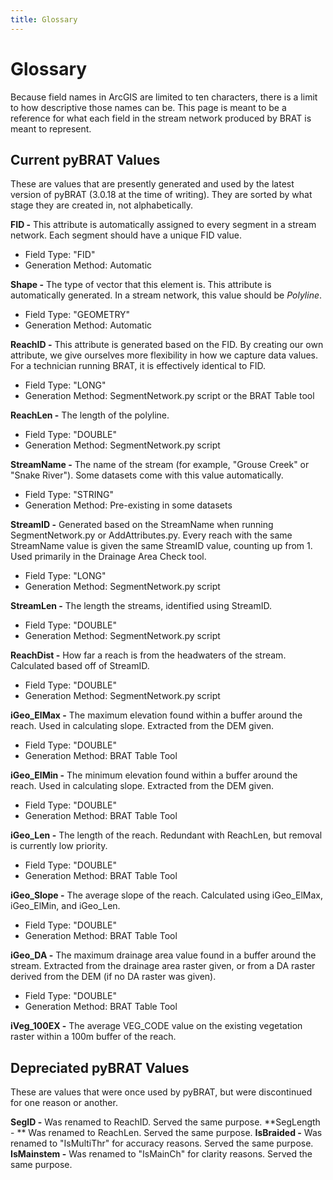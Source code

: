 ```yaml
---
title: Glossary
---
```

# Glossary

Because field names in ArcGIS are limited to ten characters, there is a limit to how descriptive those names can be. This page is meant to be a reference for what each field in the stream network produced by BRAT is meant to represent.

## Current pyBRAT Values
These are values that are presently generated and used by the latest version of pyBRAT (3.0.18 at the time of writing). They are sorted by what stage they are created in, not alphabetically.

**FID -** This attribute is automatically assigned to every segment in a stream network. Each segment should have a unique FID value.
- Field Type: "FID"
- Generation Method: Automatic

**Shape -** The type of vector that this element is. This attribute is automatically generated. In a stream network, this value should be *Polyline*.
- Field Type: "GEOMETRY"
- Generation Method: Automatic

**ReachID -** This attribute is generated based on the FID. By creating our own attribute, we give ourselves more flexibility in how we capture data values. For a technician running BRAT, it is effectively identical to FID. 
- Field Type: "LONG"
- Generation Method: SegmentNetwork.py script or the BRAT Table tool

**ReachLen -** The length of the polyline. 
- Field Type: "DOUBLE"
- Generation Method: SegmentNetwork.py script

**StreamName -** The name of the stream (for example, "Grouse Creek" or "Snake River"). Some datasets come with this value automatically. 
- Field Type: "STRING"
- Generation Method: Pre-existing in some datasets

**StreamID -** Generated based on the StreamName when running SegmentNetwork.py or AddAttributes.py. Every reach with the same StreamName value is given the same StreamID value, counting up from 1. Used primarily in the Drainage Area Check tool.
- Field Type: "LONG"
- Generation Method: SegmentNetwork.py script

**StreamLen -** The length the streams, identified using StreamID. 
- Field Type: "DOUBLE"
- Generation Method: SegmentNetwork.py script

**ReachDist -** How far a reach is from the headwaters of the stream. Calculated based off of StreamID.
- Field Type: "DOUBLE"
- Generation Method: SegmentNetwork.py script

**iGeo_ElMax -** The maximum elevation found within a buffer around the reach. Used in calculating slope. Extracted from the DEM given.
- Field Type: "DOUBLE"
- Generation Method: BRAT Table Tool

**iGeo_ElMin -** The minimum elevation found within a buffer around the reach. Used in calculating slope. Extracted from the DEM given.
- Field Type: "DOUBLE"
- Generation Method: BRAT Table Tool

**iGeo_Len -** The length of the reach. Redundant with ReachLen, but removal is currently low priority.
- Field Type: "DOUBLE"
- Generation Method: BRAT Table Tool

**iGeo_Slope -** The average slope of the reach. Calculated using iGeo_ElMax, iGeo_ElMin, and iGeo_Len.
- Field Type: "DOUBLE"
- Generation Method: BRAT Table Tool

**iGeo_DA -** The maximum drainage area value found in a buffer around the stream. Extracted from the drainage area raster given, or from a DA raster derived from the DEM (if no DA raster was given).
- Field Type: "DOUBLE"
- Generation Method: BRAT Table Tool

**iVeg_100EX -** The average VEG_CODE value on the existing vegetation raster within a 100m buffer of the reach.


## Depreciated pyBRAT Values
These are values that were once used by pyBRAT, but were discontinued for one reason or another.

**SegID -** Was renamed to ReachID. Served the same purpose.
**SegLength - ** Was renamed to ReachLen. Served the same purpose.
**IsBraided -** Was renamed to "IsMultiThr" for accuracy reasons. Served the same purpose.
**IsMainstem -** Was renamed to "IsMainCh" for clarity reasons. Served the same purpose.















